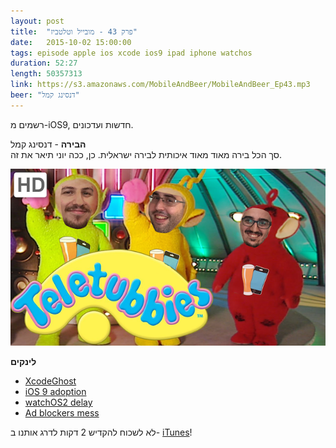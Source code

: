 ```yaml
---
layout: post
title:  "פרק 43 - מובייל וטלטביז"
date:   2015-10-02 15:00:00
tags: episode apple ios xcode ios9 ipad iphone watchos
duration: 52:27
length: 50357313
link: https://s3.amazonaws.com/MobileAndBeer/MobileAndBeer_Ep43.mp3
beer: "דנסינג קמל"
---
```


רשמים מ-iOS9, חדשות ועדכונים.

**הבירה** - דנסינג קמל  
סך הכל בירה מאוד מאוד איכותית לבירה ישראלית. כן, ככה יוני תיאר את זה.

<img src="/images/mobile-and-teletubbies.png" alt="this is weird" width="640" />


**לינקים**

- [XcodeGhost](http://www.macrumors.com/2015/09/20/xcodeghost-chinese-malware-faq/)
- [iOS 9 adoption](https://mixpanel.com/trends/#report/ios_9/from_date:-3,report_unit:hour,to_date:0)
- [watchOS2 delay](http://www.bloomberg.com/news/articles/2015-09-21/apple-releases-watch-software-update-after-bug-caused-delay)
- [Ad blockers mess](http://www.marco.org/2015/09/21/peace-refund)

לא לשכוח להקדיש 2 דקות לדרג אותנו ב- [iTunes](https://itunes.apple.com/il/podcast/mwbyyl-wbyrh/id666362146?mt=2)!
